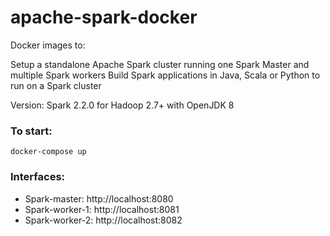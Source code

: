 # apache-spark-docker

Docker images to:

Setup a standalone Apache Spark cluster running one Spark Master and multiple Spark workers
Build Spark applications in Java, Scala or Python to run on a Spark cluster

Version: Spark 2.2.0 for Hadoop 2.7+ with OpenJDK 8

### To start:
```docker-compose up```

### Interfaces:

- Spark-master: http://localhost:8080
- Spark-worker-1: http://localhost:8081
- Spark-worker-2: http://localhost:8082
